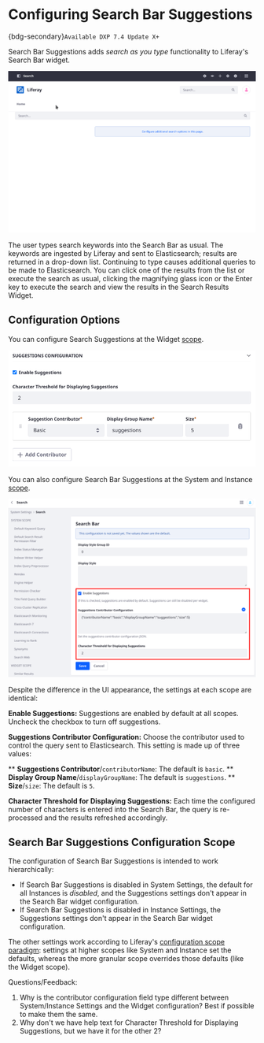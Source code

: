# Configuring Search Bar Suggestions

{bdg-secondary}`Available DXP 7.4 Update X+`

Search Bar Suggestions adds _search as you type_ functionality to Liferay's Search Bar widget. 

![Select a result from the drop-down list or execute a search as usual.](./configuring-search-bar-suggestions/images/01.gif)

The user types search keywords into the Search Bar as usual. The keywords are ingested by Liferay and sent to Elasticsearch; results are returned in a drop-down list. Continuing to type causes additional queries to be made to Elasticsearch. You can click one of the results from the list or execute the search as usual, clicking the magnifying glass icon or the Enter key to execute the search and view the results in the Search Results Widget.

## Configuration Options

You can configure Search Suggestions at the Widget [scope](../../../system-administration/configuring-liferay/understanding-configuration-scope.md).

![Use the Suggestions Configuration of the Search Bar widget's configuration screen.](./configuring-search-bar-suggestions/images/02.png)

You can also configure Search Bar Suggestions at the System and Instance [scope](../../../system-administration/configuring-liferay/understanding-configuration-scope.md).

![Configure Search Bar Suggestions at the Instance or System scope.](./configuring-search-bar-suggestions/images/03.png)

Despite the difference in the UI appearance, the settings at each scope are identical:

**Enable Suggestions:** Suggestions are enabled by default at all scopes. Uncheck the checkbox to turn off suggestions.

<!-- I need more info on how to use  the contributor configuration and what each of these sub-settings is for -->
**Suggestions Contributor Configuration:** Choose the contributor used to control the query sent to Elasticsearch. This setting is made up of three values:

** **Suggestions Contributor**/`contributorName`: The default is `basic`.
** **Display Group Name**/`displayGroupName`: The default is `suggestions`.
** **Size**/`size`: The default is `5`.

**Character Threshold for Displaying Suggestions:** Each time the configured number of characters is entered into the Search Bar, the query is re-processed and the results refreshed accordingly.

## Search Bar Suggestions Configuration Scope

The configuration of Search Bar Suggestions is intended to work hierarchically:

* If Search Bar Suggestions is disabled in System Settings, the default for all Instances is _disabled_, and the Suggestions settings don't appear in the Search Bar widget configuration.
* If Search Bar Suggestions is disabled in Instance Settings, the Suggestions settings don't appear in the Search Bar widget configuration.

The other settings work according to Liferay's [configuration scope paradigm](../../../system-administration/configuring-liferay/understanding-configuration-scope.md): settings at higher scopes like System and Instance set the defaults, whereas the more granular scope overrides those defaults (like the Widget scope).

<!-- Questions to SME -->
Questions/Feedback: 

1. Why is the contributor configuration field type different between System/Instance Settings and the Widget configuration? Best if possible to make them the same.
1. Why don't we have help text for Character Threshold for Displaying Suggestions, but we have it for the other 2?
